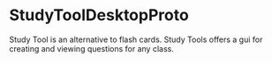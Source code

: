 # StudyToolDesktopProto
Study Tool is an alternative to flash cards.  Study Tools offers a gui for creating and viewing questions for any class.
